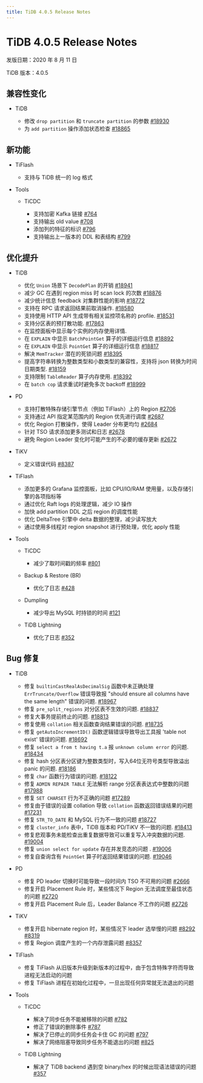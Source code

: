 ```yaml
---
title: TiDB 4.0.5 Release Notes
---
```


# TiDB 4.0.5 Release Notes

发版日期：2020 年 8 月 11 日

TiDB 版本：4.0.5

## 兼容性变化

+ TiDB

    - 修改 `drop partition` 和 `truncate partition` 的参数 [#18930](https://github.com/pingcap/tidb/pull/18930)
    - 为 `add partition` 操作添加状态检查 [#18865](https://github.com/pingcap/tidb/pull/18865)

## 新功能

+ TiFlash

    - 支持与 TiDB 统一的 log 格式


+ Tools

    - TiCDC

        - 支持加密 Kafka 链接 [#764](https://github.com/pingcap/ticdc/pull/764)
        - 支持输出 old value [#708](https://github.com/pingcap/ticdc/pull/708)
        - 添加列的特征的标识 [#796](https://github.com/pingcap/ticdc/pull/796)
        - 支持输出上一版本的 DDL 和表结构 [#799](https://github.com/pingcap/ticdc/pull/799)


## 优化提升

+ TiDB

    - 优化 `Union` 场景下 `DecodePlan` 的开销 [#18941](https://github.com/pingcap/tidb/pull/18941)
    - 减少 GC 在遇到 region miss 时 scan lock 的次数 [#18876](https://github.com/pingcap/tidb/pull/18876)
    - 减少统计信息 feedback 对集群性能的影响 [#18772](https://github.com/pingcap/tidb/pull/18772)
    - 支持在 RPC 请求返回结果前取消操作. [#18580](https://github.com/pingcap/tidb/pull/18580)
    - 支持使用 HTTP API 生成带有相关监控项名称的 profile. [#18531](https://github.com/pingcap/tidb/pull/18531)
    - 支持分区表的预打散功能. [#17863](https://github.com/pingcap/tidb/pull/17863)
    - 在监控面板中显示每个实例的内存使用详情.
    - 在 `EXPLAIN` 中显示 `BatchPointGet` 算子的详细运行信息 [#18892](https://github.com/pingcap/tidb/pull/18892)
    - 在 `EXPLAIN` 中显示 `PointGet` 算子的详细运行信息 [#18817](https://github.com/pingcap/tidb/pull/18817)
    - 解决 `MemTracker` 潜在的死锁问题 [#18395](https://github.com/pingcap/tidb/pull/18395)
    - 提高字符串转换为整数类型和小数类型的兼容性，支持将 json 转换为时间日期类型. [#18159](https://github.com/pingcap/tidb/pull/18159)
    - 支持限制 `TableReader` 算子内存使用. [#18392](https://github.com/pingcap/tidb/pull/18392)
    - 在 `batch cop` 请求重试时避免多次 backoff [#18999](https://github.com/pingcap/tidb/pull/18999)

+ PD

    - 支持打散特殊存储引擎节点（例如 TiFlash）上的 Region [#2706](https://github.com/pingcap/pd/pull/2706)
    - 支持通过 API 指定某范围内的 Region 优先进行调度 [#2687](https://github.com/pingcap/pd/pull/2687)
    - 优化 Region 打散操作，使得 Leader 分布更均匀 [#2684](https://github.com/pingcap/pd/pull/2684)
    - 针对 TSO 请求添加更多测试和日志 [#2678](https://github.com/pingcap/pd/pull/2678)
    - 避免 Region Leader 变化时可能产生的不必要的缓存更新 [#2672](https://github.com/pingcap/pd/pull/2672)

+ TiKV

    - 定义错误代码 [#8387](https://github.com/tikv/tikv/pull/8387)

+ TiFlash

    - 添加更多的 Grafana 监控面板，比如 CPU/IO/RAM 使用量，以及存储引擎的各项指标等
    - 通过优化 Raft logs 的处理逻辑，减少 IO 操作
    - 加快 add partition DDL 之后 region 的调度性能
    - 优化 DeltaTree 引擎中 delta 数据的整理，减少读写放大
    - 通过使用多线程对 region snapshot 进行预处理，优化 apply 性能

+ Tools

    + TiCDC

        - 减少了取时间戳的频率 [#801](https://github.com/pingcap/ticdc/pull/801)

    + Backup & Restore (BR)

        - 优化了日志 [#428](https://github.com/pingcap/br/pull/428)

    + Dumpling

        - 减少导出 MySQL 时持锁的时间 [#121](https://github.com/pingcap/dumpling/pull/121)

    + TiDB Lightning

        - 优化了日志 [#352](https://github.com/pingcap/tidb-lightning/pull/352)


## Bug 修复

+ TiDB

    - 修复 `builtinCastRealAsDecimalSig` 函数中未正确处理 `ErrTruncate/Overflow` 错误导致报 "should ensure all columns have the same length" 错误的问题. [#18967](https://github.com/pingcap/tidb/pull/18967)
    - 修复 `pre_split_regions` 对分区表不生效的问题. [#18837](https://github.com/pingcap/tidb/pull/18837)
    - 修复大事务提前终止的问题. [#18813](https://github.com/pingcap/tidb/pull/18813)
    - 修复使用 `collation` 相关函数查询结果错误的问题. [#18735](https://github.com/pingcap/tidb/pull/18735)
    - 修复 `getAutoIncrementID()` 函数逻辑错误导致导出工具报 'table not exist' 错误的问题. [#18692](https://github.com/pingcap/tidb/pull/18692)
    - 修复 `select a from t having t.a` 报 `unknown column error` 的问题.  [#18434](https://github.com/pingcap/tidb/pull/18434)
    - 修复 hash 分区表分区键为整数类型时，写入64位无符号类型导致溢出 panic 的问题. [#18186](https://github.com/pingcap/tidb/pull/18186)
    - 修复 `char` 函数行为错误的问题. [#18122](https://github.com/pingcap/tidb/pull/18122)
    - 修复 `ADMIN REPAIR TABLE` 无法解析 range 分区表表达式中整数的问题 [#17988](https://github.com/pingcap/tidb/pull/17988)
    - 修复 `SET CHARSET` 行为不正确的问题 [#17289](https://github.com/pingcap/tidb/pull/17289)
    - 修复由于错误的设置 collation 导致 `collation` 函数返回错误结果的问题 [#17231](https://github.com/pingcap/tidb/pull/17231)
    - 修复 `STR_TO_DATE` 和 MySQL 行为不一致的问题 [#18727](https://github.com/pingcap/tidb/pull/18727)
    - 修复 `cluster_info` 表中，TiDB 版本和 PD/TiKV 不一致的问题. [#18413](https://github.com/pingcap/tidb/pull/18413)
    - 修复悲观事务未能检查出重复数据导致可以重复写入冲突数据的问题. [#19004](https://github.com/pingcap/tidb/pull/19004)
    - 修复 `union select for update` 存在并发竞态的问题 . [#19006](https://github.com/pingcap/tidb/pull/19006)
    - 修复自查询含有 `PointGet` 算子时返回结果错误的问题. [#19046](https://github.com/pingcap/tidb/pull/19046)

+ PD

    - 修复 PD leader 切换时可能导致一段时间内 TSO 不可用的问题 [#2666](https://github.com/pingcap/pd/pull/2666)
    - 修复开启 Placement Rule 时，某些情况下 Region 无法调度至最佳状态的问题 [#2720](https://github.com/pingcap/pd/pull/2720)
    - 修复开启 Placement Rule 后，Leader Balance 不工作的问题 [#2726](https://github.com/pingcap/pd/pull/2726)

+ TiKV

    - 修复开启 hibernate region 时，某些情况下 leader 选举慢的问题 [#8292](https://github.com/tikv/tikv/pull/8292) [#8319](https://github.com/tikv/tikv/pull/8319)
    - 修复 Region 调度产生的一个内存泄露问题 [#8357](https://github.com/tikv/tikv/pull/8357)

+ TiFlash

    - 修复 TiFlash 从旧版本升级到新版本的过程中，由于包含特殊字符而导致进程无法启动的问题
    - 修复 TiFlash 进程在初始化过程中，一旦出现任何异常就无法退出的问题

+ Tools

    + TiCDC

        - 解决了同步任务不能被移除的问题 [#782](https://github.com/pingcap/ticdc/pull/782)
        - 修正了错误的删除事件 [#787](https://github.com/pingcap/ticdc/pull/787)
        - 解决了已停止的同步任务会卡住 GC 的问题 [#797](https://github.com/pingcap/ticdc/pull/797)
        - 解决了网络阻塞导致同步任务不能退出的问题 [#825](https://github.com/pingcap/ticdc/pull/825)

    + TiDB Lightning

        - 解决了 TiDB backend 遇到空 binary/hex 的时候出现语法错误的问题 [#357](https://github.com/pingcap/tidb-lightning/pull/357)
